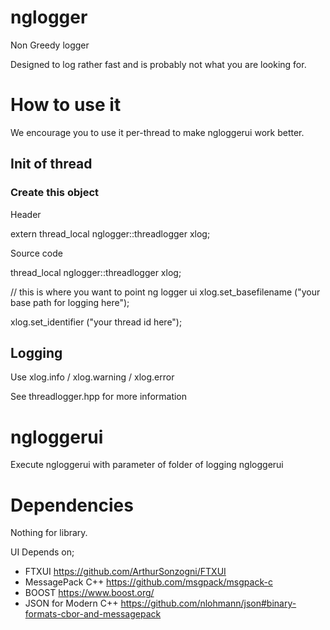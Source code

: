 # nglogger
Non Greedy logger

Designed to log rather fast and is probably not what you are looking for.

# How to use it

We encourage you to use it per-thread to make ngloggerui work better.

## Init of thread

### Create this object

Header

extern thread_local nglogger::threadlogger xlog;

Source code 

thread_local nglogger::threadlogger xlog;

// this is where you want to point ng logger ui
xlog.set_basefilename ("your base path for logging here");

xlog.set_identifier ("your thread id here");


## Logging

Use xlog.info / xlog.warning / xlog.error

See threadlogger.hpp for more information

# ngloggerui

Execute ngloggerui with parameter of folder of logging
ngloggerui <path>

# Dependencies
Nothing for library.

UI Depends on;
* FTXUI https://github.com/ArthurSonzogni/FTXUI
* MessagePack C++ https://github.com/msgpack/msgpack-c 
* BOOST https://www.boost.org/
* JSON for Modern C++ https://github.com/nlohmann/json#binary-formats-cbor-and-messagepack
